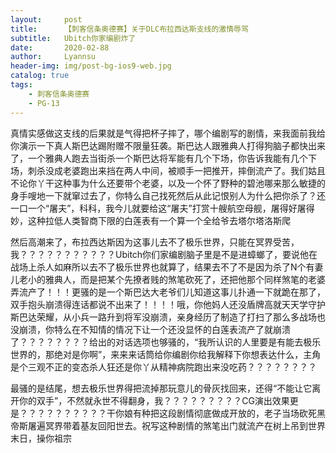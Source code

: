 ```yaml
---
layout:     post
title:      【刺客信条奥德赛】关于DLC布拉西达斯支线的激情辱骂
subtitle:   Ubitch你家编剧炸了
date:       2020-02-88
author:     Lyannsu
header-img: img/post-bg-ios9-web.jpg
catalog: true
tags:
    - 刺客信条奥德赛
    - PG-13
---
```



真情实感做这支线的后果就是气得把杯子摔了，哪个编剧写的剧情，来我面前我给你演示一下真人斯巴达踢附赠不限量狂袭。斯巴达人跟雅典人打得狗脑子都快出来了，一个雅典人跑去当街杀一个斯巴达将军能有几个下场，你告诉我能有几个下场，刺杀没成老婆跑出来挡在两人中间，被顺手一把推开，摔倒流产了。我们姑且不论你丫干这种事为什么还要带个老婆，以及一个怀了野种的碧池哪来那么敏捷的身手嗖地一下就窜过去了，你特么自己找死然后从此记恨别人为什么把你杀了？还一口一个“屠夫”，科科，我今儿就要给这“屠夫”打赏十艘航空母舰，屠得好屠得妙，这种拉低人类智商下限的白莲表有一个算一个全给爷去塔尔塔洛斯爬  

然后高潮来了，布拉西达斯因为这事儿去不了极乐世界，只能在冥界受苦，我？？？？？？？？？？？Ubitch你们家编剧脑子里是不是进蟑螂了，要说他在战场上杀人如麻所以去不了极乐世界也就算了，结果去不了不是因为杀了N个有妻儿老小的雅典人，而是把某个先撩者贱的煞笔砍死了，还把他那个同样煞笔的老婆弄流产了！！！更骚的是一个斯巴达大老爷们儿知道这事儿扑通一下就跪在那了，双手抱头崩溃得连话都说不出来了！！！！哦，你他妈人还没盾牌高就天天学守护斯巴达荣耀，从小兵一路升到将军没崩溃，亲身经历了制造了打扫了那么多战场也没崩溃，你特么在不知情的情况下让一个还没显怀的白莲表流产了就崩溃了？？？？？？？？给出的对话选项也够骚的，“我所认识的人里要是有能去极乐世界的，那绝对是你啊”，来来来话筒给你编剧你给我解释下你想表达什么，主角是个三观不正的变态杀人狂还是你丫从精神病院跑出来没吃药？？？？？？？？  

最骚的是结尾，想去极乐世界得把流掉那玩意儿的骨灰找回来，还得“不能让它离开你的双手”，不然就永世不得翻身，我？？？？？？？？？CG演出效果更是？？？？？？？？？？干你娘有种把这段剧情彻底做成开放的，老子当场砍死黑帝斯屠遍冥界带着基友回阳世去。祝写这种剧情的煞笔出门就流产在树上吊到世界末日，操你祖宗


